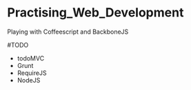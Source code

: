 # Practising_Web_Development
Playing with Coffeescript and BackboneJS

#TODO
- todoMVC
- Grunt
- RequireJS
- NodeJS